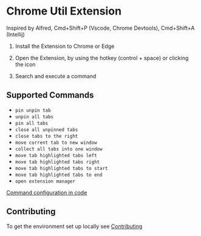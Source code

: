 # Chrome Util Extension

Inspired by Alfred, Cmd+Shift+P (Vscode, Chrome Devtools), Cmd+Shift+A (Intellij)

1. Install the Extension to Chrome or Edge

2. Open the Extension, by using the hotkey (control + space) or clicking the icon

3. Search and execute a command

## Supported Commands

- `pin unpin tab`
- `unpin all tabs`
- `pin all tabs`
- `close all unpinned tabs`
- `close tabs to the right`
- `move current tab to new window`
- `collect all tabs into one window`
- `move tab highlighted tabs left`
- `move tab highlighted tabs right`
- `move tab highlighted tabs to start`
- `move tab highlighted tabs to end`
- `open extension manager`

[Command configuration in code](./src/commands/commands.ts)

## Contributing

To get the environment set up locally see [Contributing](./docs/contributing/getting-started.md)

